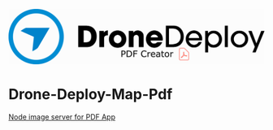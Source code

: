 ![Alt text](ddPdfAppLogo.png?raw=true)
# Drone-Deploy-Map-Pdf
[Node image server for PDF App](https://github.com/ffsommers/Drone-Deploy-Image-Server)
